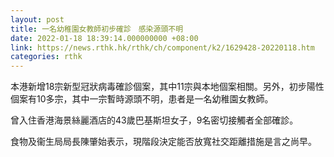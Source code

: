 ```yaml
---
layout: post
title: 一名幼稚園女教師初步確診　感染源頭不明
date: 2022-01-18 18:39:14.000000000 +08:00
link: https://news.rthk.hk/rthk/ch/component/k2/1629428-20220118.htm
categories: rthk
---
```


本港新增18宗新型冠狀病毒確診個案，其中11宗與本地個案相關。另外，初步陽性個案有10多宗，其中一宗暫時源頭不明，患者是一名幼稚園女教師。

曾入住香港海景絲麗酒店的43歲巴基斯坦女子，9名密切接觸者全部確診。

食物及衞生局局長陳肇始表示，現階段決定能否放寬社交距離措施是言之尚早。

